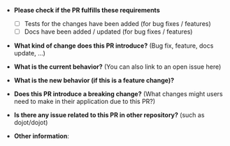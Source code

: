 * **Please check if the PR fulfills these requirements**
  * [ ] Tests for the changes have been added (for bug fixes / features)
  * [ ] Docs have been added / updated (for bug fixes / features)

* **What kind of change does this PR introduce?** (Bug fix, feature, docs update, ...)

* **What is the current behavior?** (You can also link to an open issue here)

* **What is the new behavior (if this is a feature change)?**

* **Does this PR introduce a breaking change?** (What changes might users need to make in their application due to this PR?)

* **Is there any issue related to this PR in other repository?** (such as dojot/dojot)

* **Other information**:
